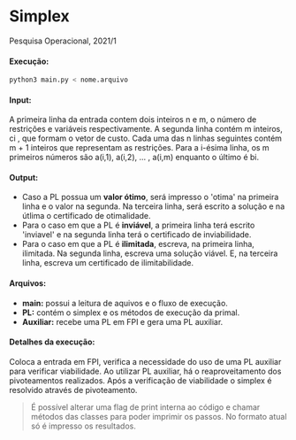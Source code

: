# Simplex
Pesquisa Operacional, 2021/1

#### Execução:
```sh
python3 main.py < nome.arquivo
```


#### Input:
A primeira linha da entrada contem dois inteiros n e m, o número de restrições e variáveis respectivamente.
A segunda linha contém m inteiros, ci , que formam o vetor de custo.
Cada uma das n linhas seguintes contém m + 1 inteiros que representam as restrições. Para a i-ésima linha, os m primeiros números são a(i,1), a(i,2), ... , a(i,m) enquanto o último é bi.

#### Output:
* Caso a PL possua um **valor ótimo**, será impresso o 'otima' na primeira linha e o valor na segunda. Na terceira linha, será escrito a solução e na útlima o certificado de otimalidade.
* Para o caso em que a PL é **inviável**, a primeira linha terá escrito 'inviavel' e na segunda linha terá o certificado de inviabilidade.
* Para o caso em que a PL é **ilimitada**, escreva, na primeira linha, ilimitada. Na segunda linha, escreva uma solução viável. E, na terceira linha, escreva um certificado de ilimitabilidade.

#### Arquivos:
* **main:** possui a leitura de aquivos e o fluxo de execução.
* **PL:** contém o simplex e os métodos de execução da primal.
* **Auxiliar:** recebe uma PL em FPI e gera uma PL auxiliar.

#### Detalhes da execução:
Coloca a entrada em FPI, verifica a necessidade do uso de uma PL auxiliar para verificar viabilidade.
Ao utilizar PL auxiliar, há o reaproveitamento dos pivoteamentos realizados.
Após a verificação de viabilidade o simplex é resolvido através de pivoteamento.
> É possível alterar uma flag de print interna ao código e chamar métodos das classes para poder imprimir os passos. No formato atual só é impresso os resultados.
